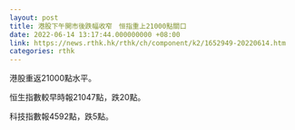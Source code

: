 ```yaml
---
layout: post
title: 港股下午開市後跌幅收窄　恒指重上21000點關口
date: 2022-06-14 13:17:44.000000000 +08:00
link: https://news.rthk.hk/rthk/ch/component/k2/1652949-20220614.htm
categories: rthk
---
```


港股重返21000點水平。

恒生指數較早時報21047點，跌20點。

科技指數報4592點，跌5點。
